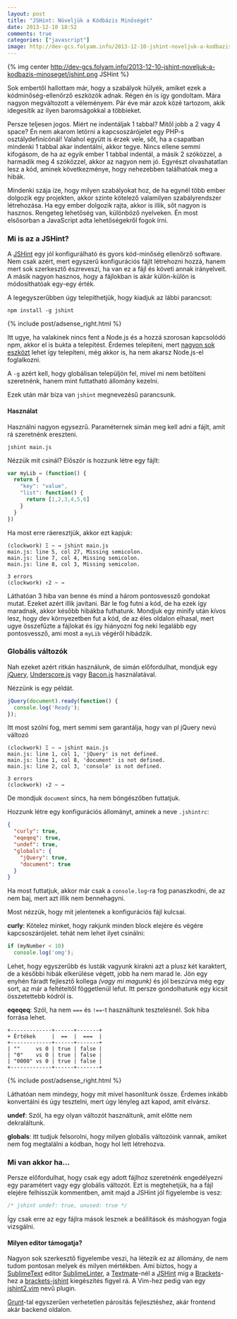 ```yaml
---
layout: post
title: "JSHint: Növeljük a Kódbázis Minőségét"
date: 2013-12-10 18:52
comments: true
categories: ["javascript"]
image: http://dev-gcs.folyam.info/2013-12-10-jshint-noveljuk-a-kodbazis-minoseget/jshint.png
---
```


{% img center http://dev-gcs.folyam.info/2013-12-10-jshint-noveljuk-a-kodbazis-minoseget/jshint.png JSHint %}

Sok embertől hallottam már, hogy a szabályok hülyék, amiket ezek a kódminőség-ellenőrző
eszközök adnak. Régen én is így gondoltam. Mára nagyon megváltozott a véleményem. Pár
éve már azok közé tartozom, akik idegesítik az ilyen baromságokkal a többieket.

Persze teljesen jogos. Miért ne indentáljak 1 tabbal? Mitől jobb a 2 vagy 4 space? Én
nem akarom letörni a kapcsoszárójelet egy PHP-s osztálydefinícónál! Valahol együtt is érzek vele,
sőt, ha a csapatban mindenki 1 tabbal akar indentálni, akkor tegye. Nincs ellene semmi kifogásom,
de ha az egyik ember 1 tabbal indentál, a másik 2 szóközzel, a harmadik meg 4 szóközzel, akkor
az nagyon nem jó. Egyrészt olvashatatlan lesz a kód, aminek következménye, hogy nehezebben
találhatóak meg a hibák.

<!-- more -->

Mindenki szája íze, hogy milyen szabályokat hoz, de ha egynél több ember dolgozik egy
projekten, akkor szinte kötelező valamilyen szabályrendszer létrehozása. Ha egy ember
dolgozik rajta, akkor is illik, sőt nagyon is hasznos. Rengeteg lehetőség van, különböző
nyelveken. Én most elsősorban a JavaScript adta lehetőségekről fogok írni.

### Mi is az a JSHint?

A [JSHint](http://www.jshint.com/) egy jól konfigurálható és gyors kód-minőség ellenőrző
software. Nem csak azért, mert egyszerű konfigurációs fájlt létrehozni hozzá, hanem mert
sok szerkesztő észreveszi, ha van ez a fájl és követi annak irányelveit. A másik nagyon
hasznos, hogy a fájlokban is akár külön-külön is módosíthatóak egy-egy érték.

A legegyszerűbben úgy telepíthetjük, hogy kiadjuk az lábbi parancsot:

    npm install -g jshint

{% include post/adsense_right.html %}

Itt ugye, ha valakinek nincs fent a Node.js és a hozzá szorosan kapcsolódó npm, akkor el is
bukta a telepítést. Érdemes telepíteni, mert [nagyon sok eszközt](/blog/2013/04/28/grunt-es-google-chrome-kombo/)
lehet így telepíteni, még akkor is, ha nem akarsz Node.js-el foglalkozni.

A `-g` azért kell, hogy globálisan települjön fel, mivel mi nem betölteni szeretnénk,
hanem mint futtatható állomány kezelni.

Ezek után már biza van `jshint` megnevezésű parancsunk.

#### Használat

Használni nagyon egysezrű. Paraméternek simán meg kell adni a fájlt, amit rá szeretnénk ereszteni.

    jshint main.js

Nézzük mit csinál? Először is hozzunk létre egy fájlt:

``` javascript
var myLib = (function() {
  return {
    "key": "value",
    "list": function() {
      return [1,2,3,4,5,6]
    }
  }
})
```

Ha most erre ráeresztjük, akkor ezt kapjuk:

    (clockwork) Ξ ~ → jshint main.js
    main.js: line 5, col 27, Missing semicolon.
    main.js: line 7, col 4, Missing semicolon.
    main.js: line 8, col 3, Missing semicolon.
    
    3 errors
    (clockwork) ↑2 ~ →

Láthatóan 3 hiba van benne és mind a három pontosvessző gondokat mutat. Ezeket azért
illik javítani. Bár le fog futni a kód, de ha ezek így maradnak, akkor később hibákba futhatunk.
Mondjuk egy minify után kívos lesz, hogy dev környezetben fut a kód, de az éles oldalon
elhasal, mert ugye összefűzte a fájlokat és így hiányozni fog neki legalább egy pontosvessző,
ami most a `myLib` végéről hibádzik.

### Globális változók

Nah ezeket azért ritkán használunk, de simán előfordulhat, mondjuk egy
[jQuery](/blog/2013/05/26/ezert-nem-szeretem-a-jquery-t/), [Underscore.js](http://underscorejs.org/)
vagy [Bacon.js](https://github.com/baconjs/bacon.js) használatával.

Nézzünk is egy példát.

``` javascript
jQuery(document).ready(function() {
  console.log('Ready');
});
```

Itt most szólni fog, mert semmi sem garantálja, hogy van pl jQuery nevú változó

    (clockwork) Ξ ~ → jshint main.js
    main.js: line 1, col 1, 'jQuery' is not defined.
    main.js: line 1, col 8, 'document' is not defined.
    main.js: line 2, col 3, 'console' is not defined.
    
    3 errors
    (clockwork) ↑2 ~ →

De mondjuk `document` sincs, ha nem böngészőben futtatjuk.

Hozzunk létre egy konfigurációs állományt, aminek a neve `.jshintrc`:

``` json
{
  "curly": true,
  "eqeqeq": true,
  "undef": true,
  "globals": {
    "jQuery": true,
    "document": true
  }
}
```

Ha most futtatjuk, akkor már csak a `console.log`-ra fog panaszkodni, de az nem baj, mert
azt illik nem bennehagyni.

Most nézzük, hogy mit jelentenek a konfigurációs fájl kulcsai.

**curly**: Kötelez minket, hogy rakjunk minden block elejére és végére kapcsoszárójelet.
tehát nem lehet ilyet csinálni:

``` javascript
if (myNumber < 10)
  console.log('omg');
```

Lehet, hogy egyszerűbb és lusták vagyunk kirakni azt a plusz két karaktert, de a későbbi
hibák elkerülése végett, jobb ha nem marad le. Jön egy enyhén fáradt fejlesztő kollega
_(vagy mi magunk)_ és jól beszúrva még egy sort, az már a feltételtől föggetlenül lefut.
Itt persze gondolhatunk egy kicsit összetettebb kódról is.

**eqeqeq**: Szól, ha nem `===` és `!==`-t használtunk tesztelésnél. Sok hiba forrása lehet.

    +-------------+------+-------+
    + Értékek     |  ==  |  ===  |
    +-------------+------+-------+
    | ""     vs 0 | true | false |
    | "0"    vs 0 | true | false |
    | "0000" vs 0 | true | false |
    +-------------+------+-------+

{% include post/adsense_right.html %}

Láthatóan nem mindegy, hogy mit mivel hasonlítunk össze. Érdemes inkább konvertálni és
úgy tesztelni, mert úgy lényleg azt kapod, amit elvársz.

**undef**: Szól, ha egy olyan változót használtunk, amit előtte nem dekraláltunk.

**globals**: itt tudjuk felsorolni, hogy milyen globális változóink vannak, amiket nem fog
megtalálni a kódban, hogy hol lett létrehozva.

### Mi van akkor ha...

Persze előfordulhat, hogy csak egy adott fájlhoz szeretnénk engedélyezni egy paramétert
vagy egy globális változót. Ezt is megtehetjük, ha a fájl elejére felhisszük kommentben,
amit majd a JSHint jól figyelembe is vesz:

``` javascript
/* jshint undef: true, unused: true */
```

Így csak erre az egy fájlra mások lesznek a beállítások és máshogyan fogja vizsgálni.

#### Milyen editor támogatja?

Nagyon sok szerkesztő figyelembe veszi, ha létezik ez az állomány, de nem tudom pontosan melyek
és milyen mértékben. Ami biztos, hogy a [SublimeText](http://www.sublimetext.com/) editor
[SublimeLinter](https://github.com/SublimeLinter/SublimeLinter), a [Textmate](http://macromates.com/)-nél
a [JSHint](https://github.com/bodnaristvan/JSHint.tmbundle) míg a [Brackets](http://brackets.io/)-hez
a [brackets-jshint](https://github.com/cfjedimaster/brackets-jshint/) kiegészítés figyel rá. A Vim-hez
pedig van egy [jshint2.vim](https://github.com/Shutnik/jshint2.vim) nevű plugin.

[Grunt](/blog/2013/04/28/grunt-es-google-chrome-kombo/)-tal egyszerűen verhetetlen párosítás fejlesztéshez,
akár frontend akár backend oldalon.
